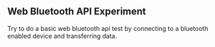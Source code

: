 ## Web Bluetooth API Experiment

Try to do a basic web bluetooth api test by connecting to a bluetooth enabled device and transferring data.